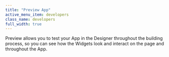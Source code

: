 ```yaml
---
title: "Preview App"
active_menu_item: developers
class_name: developers
full_width: true
---
```



Preview allows you to test your App in the Designer throughout the building process, so you can see how the Widgets look and interact on the page and throughout the App.

